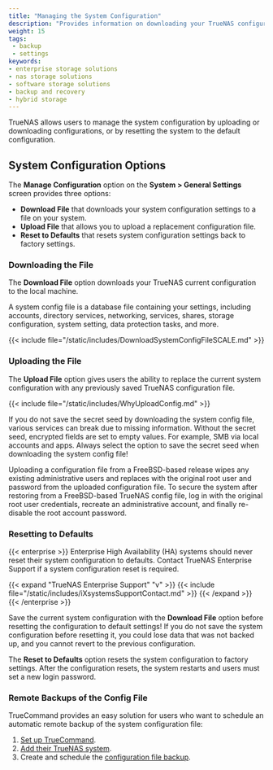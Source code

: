 ```yaml
---
title: "Managing the System Configuration"
description: "Provides information on downloading your TrueNAS configuration to back up system settings, uploading a new configuration file, and resetting back to default settings."
weight: 15
tags:
 - backup
 - settings
keywords:
- enterprise storage solutions
- nas storage solutions
- software storage solutions
- backup and recovery
- hybrid storage
---
```


TrueNAS allows users to manage the system configuration by uploading or downloading configurations, or by resetting the system to the default configuration.

## System Configuration Options

The **Manage Configuration** option on the **System > General Settings** screen provides three options:

* **Download File** that downloads your system configuration settings to a file on your system.
* **Upload File** that allows you to upload a replacement configuration file.
* **Reset to Defaults** that resets system configuration settings back to factory settings.

### Downloading the File

The **Download File** option downloads your TrueNAS current configuration to the local machine.

A system config file is a database file containing your settings, including accounts, directory services, networking, services, shares, storage configuration, system setting, data protection tasks, and more.

{{< include file="/static/includes/DownloadSystemConfigFileSCALE.md" >}}

### Uploading the File

The **Upload File** option gives users the ability to replace the current system configuration with any previously saved TrueNAS configuration file.

{{< include file="/static/includes/WhyUploadConfig.md" >}}

If you do not save the secret seed by downloading the system config file, various services can break due to missing information.
Without the secret seed, encrypted fields are set to empty values. For example, SMB via local accounts and apps.
Always select the option to save the secret seed when downloading the system config file!

Uploading a configuration file from a FreeBSD-based release wipes any existing administrative users and replaces with the original root user and password from the uploaded configuration file.
To secure the system after restoring from a FreeBSD-based TrueNAS config file, log in with the original root user credentials, recreate an administrative account, and finally re-disable the root account password.

### Resetting to Defaults

{{< enterprise >}}
Enterprise High Availability (HA) systems should never reset their system configuration to defaults.
Contact TrueNAS Enterprise Support if a system configuration reset is required.

{{< expand "TrueNAS Enterprise Support" "v" >}}
{{< include file="/static/includes/iXsystemsSupportContact.md" >}}
{{< /expand >}}
{{< /enterprise >}}

Save the current system configuration with the **Download File** option before resetting the configuration to default settings!
If you do not save the system configuration before resetting it, you could lose data that was not backed up, and you cannot revert to the previous configuration.

The **Reset to Defaults** option resets the system configuration to factory settings.
After the configuration resets, the system restarts and users must set a new login password.

### Remote Backups of the Config File

TrueCommand provides an easy solution for users who want to schedule an automatic remote backup of the system configuration file:
1. [Set up TrueCommand](https://www.truenas.com/docs/truecommand/tcgettingstarted/install/).
2. [Add their TrueNAS system](https://www.truenas.com/docs/truecommand/tcgettingstarted/connectingtruenas/).
3. Create and schedule the [configuration file backup](https://www.truenas.com/docs/truecommand/userguide/systemmanagement/truenasconfigmanage/#create-a-config-backup).
